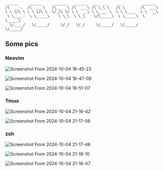 ```
 _____     ______     ______   ______   __  __     __         ______    
/\  __-.  /\  __ \   /\__  _\ /\  ___\ /\ \_\ \   /\ \       /\  ___\   
\ \ \/\ \ \ \ \/\ \  \/_/\ \/ \ \  __\ \ \____ \  \ \ \____  \ \  __\   
 \ \____-  \ \_____\    \ \_\  \ \_\    \/\_____\  \ \_____\  \ \_____\ 
  \/____/   \/_____/     \/_/   \/_/     \/_____/   \/_____/   \/_____/                     
```

## Some pics

### Neovim
![Screenshot From 2024-10-04 18-45-23](https://github.com/user-attachments/assets/81d4d9ab-9a04-4089-8392-6b1ed1115900)

![Screenshot From 2024-10-04 18-47-09](https://github.com/user-attachments/assets/8c168a09-abf8-4ae5-a10a-39602eb76a57)

![Screenshot From 2024-10-04 18-51-07](https://github.com/user-attachments/assets/ea2d333d-b0a3-4f70-8dea-37e967aed89d)

### Tmux
![Screenshot From 2024-10-04 21-16-42](https://github.com/user-attachments/assets/788df2b8-d81f-4123-9435-b01bd28627bc)

![Screenshot From 2024-10-04 21-17-06](https://github.com/user-attachments/assets/fdad9e8b-d073-46ce-81cd-c461d22e9b67)

### zsh
![Screenshot From 2024-10-04 21-17-46](https://github.com/user-attachments/assets/73050f37-989f-4640-ac6a-de9b6b54ded0)

![Screenshot From 2024-10-04 21-18-10](https://github.com/user-attachments/assets/8cb3e141-036f-493a-80bb-334b637d5e29)

![Screenshot From 2024-10-04 21-18-47](https://github.com/user-attachments/assets/95811140-76fb-4a75-a5d5-88c0cc9a102b)
